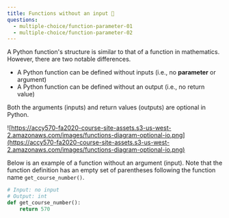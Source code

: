 ```yaml
---
title: Functions without an input 🧞
questions:
  - multiple-choice/function-parameter-01
  - multiple-choice/function-parameter-02
---
```


A Python function's structure is similar to that of a function in mathematics. However, there are two notable differences.

- A Python function can be defined without inputs (i.e., no **parameter** or argument)
- A Python function can be defined without an output (i.e., no return value)

Both the arguments (inputs) and return values (outputs) are optional in Python.

![https://accy570-fa2020-course-site-assets.s3-us-west-2.amazonaws.com/images/functions-diagram-optional-io.png](https://accy570-fa2020-course-site-assets.s3-us-west-2.amazonaws.com/images/functions-diagram-optional-io.png)

Below is an example of a function without an argument (input). Note that the function definition has an empty set of parentheses following the function name `get_course_number()`.

```python
# Input: no input
# Output: int
def get_course_number():
	return 570
```

